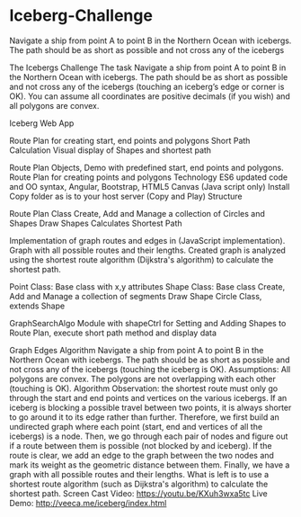 # Iceberg-Challenge
Navigate a ship from point A to point B in the Northern Ocean with icebergs. The path should be as short as possible and not cross any of the icebergs

The Icebergs Challenge The task Navigate a ship from point A to point B in the Northern Ocean with icebergs. The path should be as short as possible and not cross any of the icebergs (touching an iceberg’s edge or corner is OK). You can assume all coordinates are positive decimals (if you wish) and all polygons are convex. 

Iceberg Web App

Route Plan for creating start, end points and polygons
Short Path Calculation
Visual display of Shapes and shortest path

Route Plan Objects,
Demo with predefined start, end points and polygons.
Route Plan for creating points and polygons Technology ES6 updated code and OO syntax, Angular, Bootstrap, HTML5 Canvas (Java script only)
Install Copy folder as is to your host server (Copy and Play) Structure

Route Plan Class
Create, Add and Manage a collection of Circles and Shapes
Draw Shapes
Calculates Shortest Path

Implementation of graph routes and edges in (JavaScript implementation). Graph with all possible routes and their lengths. Created graph is analyzed using the shortest route algorithm (Dijkstra's algorithm) to calculate the shortest path.

Point Class: Base class with x,y attributes
Shape Class: Base class
Create, Add and Manage a collection of segments
Draw Shape
Circle Class, extends Shape

GraphSearchAlgo Module with shapeCtrl for Setting and Adding Shapes to Route Plan, execute short path method and display data

Graph Edges Algorithm Navigate a ship from point A to point B in the Northern Ocean with icebergs. The path should be as short as possible and not cross any of the icebergs (touching the iceberg is OK). Assumptions: All polygons are convex. The polygons are not overlapping with each other (touching is OK). Algorithm Observation: the shortest route must only go through the start and end points and vertices on the various icebergs. If an iceberg is blocking a possible travel between two points, it is always shorter to go around it to its edge rather than further. Therefore, we first build an undirected graph where each point (start, end and vertices of all the icebergs) is a node. Then, we go through each pair of nodes and figure out if a route between them is possible (not blocked by and iceberg). If the route is clear, we add an edge to the graph between the two nodes and mark its weight as the geometric distance between them. Finally, we have a graph with all possible routes and their lengths. What is left is to use a shortest route algorithm (such as Dijkstra's algorithm) to calculate the shortest path. Screen Cast Video: https://youtu.be/KXuh3wxa5tc Live Demo: http://veeca.me/iceberg/index.html
